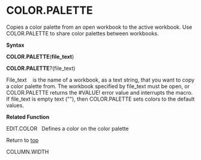 COLOR.PALETTE
=============

Copies a color palette from an open workbook to the active workbook. Use
COLOR.PALETTE to share color palettes between workbooks.

**Syntax**

**COLOR.PALETTE**(**file\_text**)

**COLOR.PALETTE**?(file\_text)

File\_text    is the name of a workbook, as a text string, that you want
to copy a color palette from. The workbook specified by file\_text must
be open, or COLOR.PALETTE returns the \#VALUE! error value and
interrupts the macro. If file\_text is empty text (\"\"), then
COLOR.PALETTE sets colors to the default values.

**Related Function**

EDIT.COLOR   Defines a color on the color palette

Return to [top](#A)

COLUMN.WIDTH
